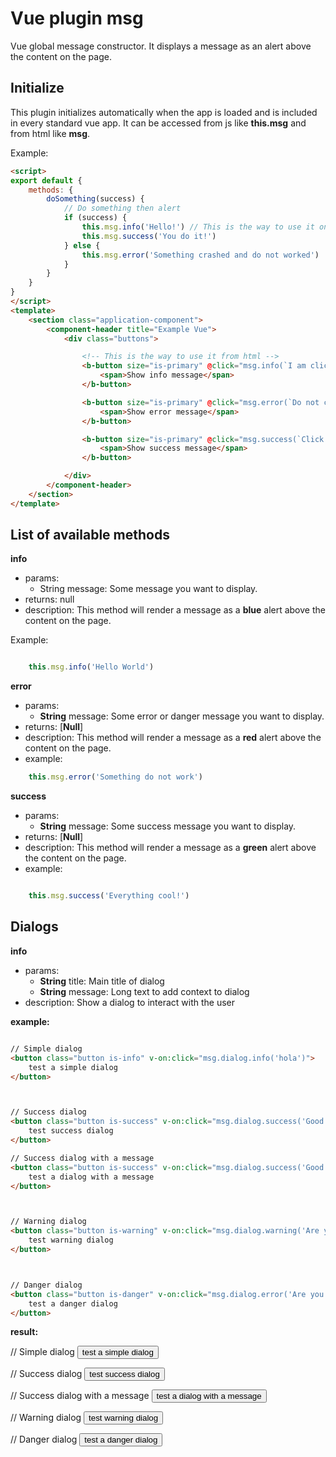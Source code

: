 
# Vue plugin msg
Vue global message constructor. It displays a message as an alert above the content on the page.



## Initialize
This plugin initializes automatically when the app is loaded and is included in every standard vue app.
It can be accessed from js like **this.msg** and from html like **msg**.

Example:

```html
<script>
export default {
    methods: {
        doSomething(success) {
            // Do something then alert
            if (success) {
                this.msg.info('Hello!') // This is the way to use it on js
                this.msg.success('You do it!')
            } else {
                this.msg.error('Something crashed and do not worked')
            }
        }
    }
}
</script>
<template>
    <section class="application-component">
        <component-header title="Example Vue">
            <div class="buttons">

                <!-- This is the way to use it from html -->
                <b-button size="is-primary" @click="msg.info(`I am clickable`)" >
                    <span>Show info message</span>
                </b-button>

                <b-button size="is-primary" @click="msg.error(`Do not click me`)" >
                    <span>Show error message</span>
                </b-button>

                <b-button size="is-primary" @click="msg.success(`Click me`)" >
                    <span>Show success message</span>
                </b-button>

            </div>
        </component-header>
    </section>
</template>

```


## List of available methods

**info**

- params:
    - String message: Some message you want to display.
- returns: null
- description: This method will render a message as a **blue** alert above the content on the page.

Example:

```javascript

    this.msg.info('Hello World')

```



**error**

* params:
    * **String** message: Some error or danger message you want to display.
* returns: [**Null**]
* description: This method will render a message as a **red** alert above the content on the page.
* example:

```javascript
    this.msg.error('Something do not work')
```



**success**
* params:
    * **String** message: Some success message you want to display.
* returns: [**Null**]
* description: This method will render a message as a **green** alert above the content on the page.
* example:

```javascript

    this.msg.success('Everything cool!')

```

## Dialogs

**info**

* params:
    * **String** title: Main title of dialog
    * **String** message: Long text to add context to dialog
* description: Show a dialog to interact with the user

**example:**

```html

// Simple dialog 
<button class="button is-info" v-on:click="msg.dialog.info('hola')">
    test a simple dialog
</button> 



// Success dialog
<button class="button is-success" v-on:click="msg.dialog.success('Good job!')">
    test success dialog
</button>

// Success dialog with a message
<button class="button is-success" v-on:click="msg.dialog.success('Good job!', 'You clicked the button!')">
    test a dialog with a message
</button>



// Warning dialog 
<button class="button is-warning" v-on:click="msg.dialog.warning('Are you sure?')">
    test warning dialog
</button>



// Danger dialog 
<button class="button is-danger" v-on:click="msg.dialog.error('Are you sure?')">
    test a danger dialog
</button>

```

**result:**

// Simple dialog 
<button class="button is-info" v-on:click="msg.dialog.info('hola')">
    test a simple dialog
</button> 



// Success dialog
<button class="button is-success" v-on:click="msg.dialog.success('Good job!')">
    test success dialog
</button>

// Success dialog with a message
<button class="button is-success" v-on:click="msg.dialog.success('Good job!', 'You clicked the button!')">
    test a dialog with a message
</button>



// Warning dialog 
<button class="button is-warning" v-on:click="msg.dialog.warning('Are you sure?')">
    test warning dialog
</button>



// Danger dialog 
<button class="button is-danger" v-on:click="msg.dialog.error('Are you sure?')">
    test a danger dialog
</button>
